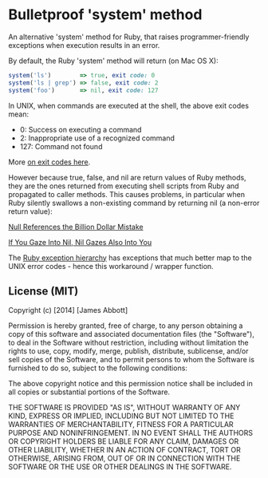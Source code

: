 # Bulletproof 'system' method

An alternative 'system' method for Ruby, that raises programmer-friendly exceptions
when execution results in an error.

By default, the Ruby 'system' method will return (on Mac OS X):

```ruby
system('ls')        => true, exit code: 0
system('ls | grep') => false, exit code: 2
system('foo')       => nil, exit code: 127
```

In UNIX, when commands are executed at the shell, the above exit codes mean:

- 0:   Success on executing a command
- 2:   Inappropriate use of a recognized command
- 127: Command not found

More [on exit codes here][1].

However because true, false, and nil are return values of Ruby methods, they are
the ones returned from executing shell scripts from Ruby and propagated to caller
methods. This causes problems, in particular when Ruby silently swallows a non-existing
command by returning nil (a non-error return value):

[Null References the Billion Dollar Mistake][2]

[If You Gaze Into Nil, Nil Gazes Also Into You][3]

The [Ruby exception hierarchy][4] has exceptions that much better map to the UNIX error codes -
hence this workaround / wrapper function.

[1]: http://tldp.org/LDP/abs/html/exitcodes.html "Unix Exit Codes"
[2]: http://www.infoq.com/presentations/Null-References-The-Billion-Dollar-Mistake-Tony-Hoare "Null References"
[3]: http://robots.thoughtbot.com/if-you-gaze-into-nil-nil-gazes-also-into-you "Nil Gazing"
[4]: http://rubylearning.com/satishtalim/ruby_exceptions.html "Ruby Exceptions"


## License (MIT)

Copyright (c) [2014] [James Abbott]

Permission is hereby granted, free of charge, to any person obtaining a copy
of this software and associated documentation files (the "Software"), to deal
in the Software without restriction, including without limitation the rights
to use, copy, modify, merge, publish, distribute, sublicense, and/or sell
copies of the Software, and to permit persons to whom the Software is
furnished to do so, subject to the following conditions:

The above copyright notice and this permission notice shall be included in all
copies or substantial portions of the Software.

THE SOFTWARE IS PROVIDED "AS IS", WITHOUT WARRANTY OF ANY KIND, EXPRESS OR
IMPLIED, INCLUDING BUT NOT LIMITED TO THE WARRANTIES OF MERCHANTABILITY,
FITNESS FOR A PARTICULAR PURPOSE AND NONINFRINGEMENT. IN NO EVENT SHALL THE
AUTHORS OR COPYRIGHT HOLDERS BE LIABLE FOR ANY CLAIM, DAMAGES OR OTHER
LIABILITY, WHETHER IN AN ACTION OF CONTRACT, TORT OR OTHERWISE, ARISING FROM,
OUT OF OR IN CONNECTION WITH THE SOFTWARE OR THE USE OR OTHER DEALINGS IN THE
SOFTWARE.
